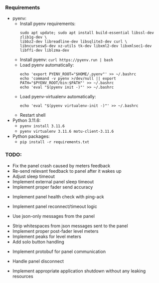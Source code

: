 ### Requirements
- pyenv:
    - Install pyenv requirements:
        ```
        sudo apt update; sudo apt install build-essential libssl-dev zlib1g-dev \
        libbz2-dev libreadline-dev libsqlite3-dev curl \
        libncursesw5-dev xz-utils tk-dev libxml2-dev libxmlsec1-dev libffi-dev liblzma-dev
        ```
    - Install pyenv: ```curl https://pyenv.run | bash```
    - Load pyenv automatically:
        ```
        echo 'export PYENV_ROOT="$HOME/.pyenv"' >> ~/.bashrc
        echo 'command -v pyenv >/dev/null || export PATH="$PYENV_ROOT/bin:$PATH"' >> ~/.bashrc
        echo 'eval "$(pyenv init -)"' >> ~/.bashrc
        ```
    - Load pyenv-virtualenv automatically:
        ```
        echo 'eval "$(pyenv virtualenv-init -)"' >> ~/.bashrc
        ```
    - Restart shell
- Python 3.11.6:
    - ```pyenv install 3.11.6```
    - ```pyenv virtualenv 3.11.6 motu-client-3.11.6```
- Python packages:
    - ```pip install -r requirements.txt```

### TODO:
+ Fix the panel crash caused by meters feedback
+ Re-send relevant feedback to panel after it wakes up
+ Adjust sleep timeout
+ Implement external panel sleep timeout
+ Implement proper fader send accuracy
- Implement panel health check with ping-ack
+ Implement panel reconnect/timeout logic
- Use json-only messages from the panel
+ Strip whitespaces from json messages sent to the panel
+ Implement proper post-fader level meters
+ Implement peaks for level meters
+ Add solo button handling
- Implement protobuf for panel communication
+ Handle panel disconnect
- Implement appropriate application shutdown without any leaking resources
